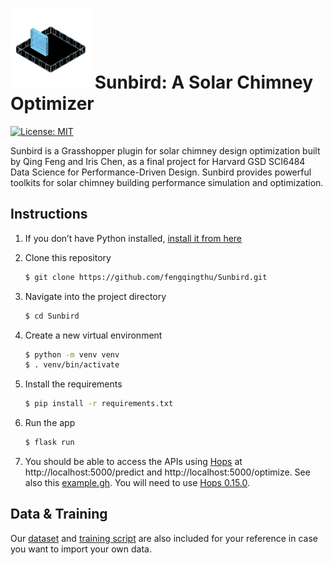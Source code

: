 # <img src="https://github.com/fengqingthu/Sunbird/blob/main/logo.png?raw=true" width="128" height="128"> Sunbird: A Solar Chimney Optimizer 

[![License: MIT](https://img.shields.io/badge/License-MIT-yellow.svg)](https://opensource.org/licenses/MIT)

Sunbird is a Grasshopper plugin for solar chimney design optimization built by Qing Feng and Iris Chen, as a final project for Harvard GSD SCI6484 Data Science for Performance-Driven Design. Sunbird provides powerful toolkits for solar chimney building performance simulation and optimization.

## Instructions

1. If you don’t have Python installed, [install it from here](https://www.python.org/downloads/)

2. Clone this repository

   ```bash
   $ git clone https://github.com/fengqingthu/Sunbird.git
   ```

3. Navigate into the project directory

   ```bash
   $ cd Sunbird
   ```

4. Create a new virtual environment

   ```bash
   $ python -m venv venv
   $ . venv/bin/activate
   ```

5. Install the requirements

   ```bash
   $ pip install -r requirements.txt
   ```

6. Run the app

   ```bash
   $ flask run
   ```

7. You should be able to access the APIs using [Hops](https://developer.rhino3d.com/guides/compute/hops-component/) at http://localhost:5000/predict and http://localhost:5000/optimize. See also this [example.gh](https://github.com/fengqingthu/Sunbird/blob/main/example.gh). You will need to use [Hops 0.15.0](https://www.food4rhino.com/en/app/hops).

## Data & Training
Our [dataset](https://github.com/fengqingthu/Sunbird/blob/main/data/purged.csv) and [training script](https://colab.research.google.com/drive/1IFtweQr6FRN_HqoQ-B03fmwA4TwQNhnl#scrollTo=idxsdXQyYKTo) are also included for your reference in case you want to import your own data.